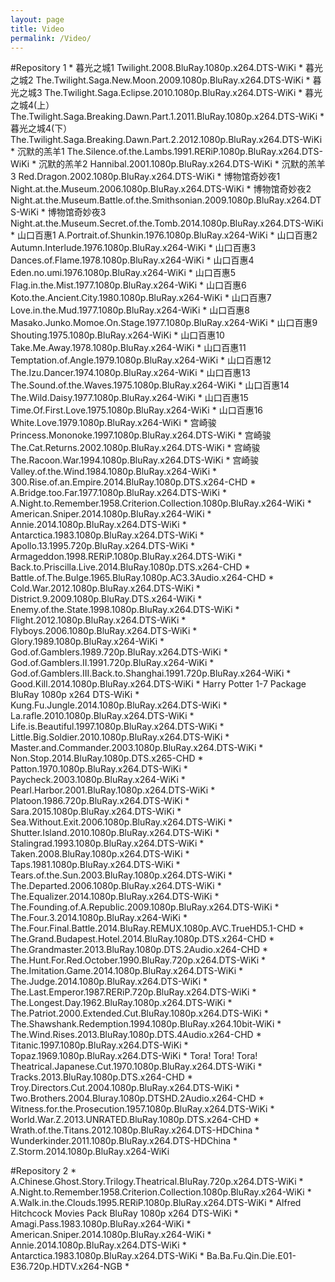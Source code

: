 ```yaml
---
layout: page
title: Video
permalink: /Video/
---
```


#Repository 1
	* 暮光之城1 Twilight.2008.BluRay.1080p.x264.DTS-WiKi
	* 暮光之城2 The.Twilight.Saga.New.Moon.2009.1080p.BluRay.x264.DTS-WiKi
	* 暮光之城3 The.Twilight.Saga.Eclipse.2010.1080p.BluRay.x264.DTS-WiKi
	* 暮光之城4(上） The.Twilight.Saga.Breaking.Dawn.Part.1.2011.BluRay.1080p.x264.DTS-WiKi 
	* 暮光之城4(下） The.Twilight.Saga.Breaking.Dawn.Part.2.2012.1080p.BluRay.x264.DTS-WiKi
	* 沉默的羔羊1 The.Silence.of.the.Lambs.1991.RERiP.1080p.BluRay.x264.DTS-WiKi
	* 沉默的羔羊2 Hannibal.2001.1080p.BluRay.x264.DTS-WiKi
	* 沉默的羔羊3 Red.Dragon.2002.1080p.BluRay.x264.DTS-WiKi
	* 博物馆奇妙夜1 Night.at.the.Museum.2006.1080p.BluRay.x264.DTS-WiKi
	* 博物馆奇妙夜2 Night.at.the.Museum.Battle.of.the.Smithsonian.2009.1080p.BluRay.x264.DTS-WiKi
	* 博物馆奇妙夜3 Night.at.the.Museum.Secret.of.the.Tomb.2014.1080p.BluRay.x264.DTS-WiKi
	* 山口百惠1 A.Portrait.of.Shunkin.1976.1080p.BluRay.x264-WiKi
	* 山口百惠2 Autumn.Interlude.1976.1080p.BluRay.x264-WiKi
	* 山口百惠3 Dances.of.Flame.1978.1080p.BluRay.x264-WiKi
	* 山口百惠4 Eden.no.umi.1976.1080p.BluRay.x264-WiKi
	* 山口百惠5 Flag.in.the.Mist.1977.1080p.BluRay.x264-WiKi
	* 山口百惠6 Koto.the.Ancient.City.1980.1080p.BluRay.x264-WiKi
	* 山口百惠7 Love.in.the.Mud.1977.1080p.BluRay.x264-WiKi
	* 山口百惠8 Masako.Junko.Momoe.On.Stage.1977.1080p.BluRay.x264-WiKi
	* 山口百惠9 Shouting.1975.1080p.BluRay.x264-WiKi
	* 山口百惠10 Take.Me.Away.1978.1080p.BluRay.x264-WiKi
	* 山口百惠11 Temptation.of.Angle.1979.1080p.BluRay.x264-WiKi
	* 山口百惠12 The.Izu.Dancer.1974.1080p.BluRay.x264-WiKi
	* 山口百惠13 The.Sound.of.the.Waves.1975.1080p.BluRay.x264-WiKi
	* 山口百惠14 The.Wild.Daisy.1977.1080p.BluRay.x264-WiKi
	* 山口百惠15 Time.Of.First.Love.1975.1080p.BluRay.x264-WiKi
	* 山口百惠16 White.Love.1979.1080p.BluRay.x264-WiKi
	* 宫崎骏 Princess.Mononoke.1997.1080p.BluRay.x264.DTS-WiKi
	* 宫崎骏 The.Cat.Returns.2002.1080p.BluRay.x264.DTS-WiKi
	* 宫崎骏 The.Racoon.War.1994.1080p.BluRay.x264.DTS-WiKi
	* 宫崎骏 Valley.of.the.Wind.1984.1080p.BluRay.x264-WiKi
	* 300.Rise.of.an.Empire.2014.BluRay.1080p.DTS.x264-CHD
	* A.Bridge.too.Far.1977.1080p.BluRay.x264.DTS-WiKi
	* A.Night.to.Remember.1958.Criterion.Collection.1080p.BluRay.x264-WiKi
	* American.Sniper.2014.1080p.BluRay.x264-WiKi
	* Annie.2014.1080p.BluRay.x264.DTS-WiKi
	* Antarctica.1983.1080p.BluRay.x264.DTS-WiKi
	* Apollo.13.1995.720p.BluRay.x264.DTS-WiKi
	* Armageddon.1998.RERiP.1080p.BluRay.x264.DTS-WiKi
	* Back.to.Priscilla.Live.2014.BluRay.1080p.DTS.x264-CHD
	* Battle.of.The.Bulge.1965.BluRay.1080p.AC3.3Audio.x264-CHD
	* Cold.War.2012.1080p.BluRay.x264.DTS-WiKi
	* District.9.2009.1080p.BluRay.DTS.x264-WiKi
	* Enemy.of.the.State.1998.1080p.BluRay.x264.DTS-WiKi
	* Flight.2012.1080p.BluRay.x264.DTS-WiKi
	* Flyboys.2006.1080p.BluRay.x264.DTS-WiKi
	* Glory.1989.1080p.BluRay.x264-WiKi
	* God.of.Gamblers.1989.720p.BluRay.x264.DTS-WiKi
	* God.of.Gamblers.II.1991.720p.BluRay.x264-WiKi
	* God.of.Gamblers.III.Back.to.Shanghai.1991.720p.BluRay.x264-WiKi
	* Good.Kill.2014.1080p.BluRay.x264.DTS-WiKi
	* Harry Potter 1-7 Package BluRay 1080p x264 DTS-WiKi
	* Kung.Fu.Jungle.2014.1080p.BluRay.x264.DTS-WiKi
	* La.rafle.2010.1080p.BluRay.x264.DTS-WiKi
	* Life.is.Beautiful.1997.1080p.BluRay.x264.DTS-WiKi
	* Little.Big.Soldier.2010.1080p.BluRay.x264.DTS-WiKi
	* Master.and.Commander.2003.1080p.BluRay.x264.DTS-WiKi
	* Non.Stop.2014.BluRay.1080p.DTS.x265-CHD
	* Patton.1970.1080p.BluRay.x264.DTS-WiKi
	* Paycheck.2003.1080p.BluRay.x264-WiKi
	* Pearl.Harbor.2001.BluRay.1080p.x264.DTS-WiKi
	* Platoon.1986.720p.BluRay.x264.DTS-WiKi
	* Sara.2015.1080p.BluRay.x264.DTS-WiKi
	* Sea.Without.Exit.2006.1080p.BluRay.x264.DTS-WiKi
	* Shutter.Island.2010.1080p.BluRay.x264.DTS-WiKi
	* Stalingrad.1993.1080p.BluRay.x264.DTS-WiKi
	* Taken.2008.BluRay.1080p.x264.DTS-WiKi
	* Taps.1981.1080p.BluRay.x264.DTS-WiKi
	* Tears.of.the.Sun.2003.BluRay.1080p.x264.DTS-WiKi
	* The.Departed.2006.1080p.BluRay.x264.DTS-WiKi
	* The.Equalizer.2014.1080p.BluRay.x264.DTS-WiKi
	* The.Founding.of.A.Republic.2009.1080p.BluRay.x264.DTS-WiKi
	* The.Four.3.2014.1080p.BluRay.x264-WiKi
	* The.Four.Final.Battle.2014.BluRay.REMUX.1080p.AVC.TrueHD5.1-CHD
	* The.Grand.Budapest.Hotel.2014.BluRay.1080p.DTS.x264-CHD
	* The.Grandmaster.2013.BluRay.1080p.DTS.2Audio.x264-CHD
	* The.Hunt.For.Red.October.1990.BluRay.720p.x264.DTS-WiKi
	* The.Imitation.Game.2014.1080p.BluRay.x264.DTS-WiKi
	* The.Judge.2014.1080p.BluRay.x264.DTS-WiKi
	* The.Last.Emperor.1987.RERiP.720p.BluRay.x264.DTS-WiKi
	* The.Longest.Day.1962.BluRay.1080p.x264.DTS-WiKi
	* The.Patriot.2000.Extended.Cut.BluRay.1080p.x264.DTS-WiKi
	* The.Shawshank.Redemption.1994.1080p.BluRay.x264.10bit-WiKi
	* The.Wind.Rises.2013.BluRay.1080p.DTS.4Audio.x264-CHD
	* Titanic.1997.1080p.BluRay.x264.DTS-WiKi
	* Topaz.1969.1080p.BluRay.x264.DTS-WiKi
	* Tora! Tora! Tora! Theatrical.Japanese.Cut.1970.1080p.BluRay.x264.DTS-WiKi
	* Tracks.2013.BluRay.1080p.DTS.x264-CHD
	* Troy.Directors.Cut.2004.1080p.BluRay.x264.DTS-WiKi
	* Two.Brothers.2004.Bluray.1080p.DTSHD.2Audio.x264-CHD
	* Witness.for.the.Prosecution.1957.1080p.BluRay.x264.DTS-WiKi
	* World.War.Z.2013.UNRATED.BluRay.1080p.DTS.x264-CHD
	* Wrath.of.the.Titans.2012.1080p.BluRay.x264.DTS-HDChina
	* Wunderkinder.2011.1080p.BluRay.x264.DTS-HDChina
	* Z.Storm.2014.1080p.BluRay.x264-WiKi
	
#Repository 2
	* A.Chinese.Ghost.Story.Trilogy.Theatrical.BluRay.720p.x264.DTS-WiKi
	* A.Night.to.Remember.1958.Criterion.Collection.1080p.BluRay.x264-WiKi
	* A.Walk.in.the.Clouds.1995.RERiP.1080p.BluRay.x264.DTS-WiKi
	* Alfred Hitchcock Movies Pack BluRay 1080p x264 DTS-WiKi
	* Amagi.Pass.1983.1080p.BluRay.x264-WiKi
	* American.Sniper.2014.1080p.BluRay.x264-WiKi
	* Annie.2014.1080p.BluRay.x264.DTS-WiKi
	* Antarctica.1983.1080p.BluRay.x264.DTS-WiKi
	* Ba.Ba.Fu.Qin.Die.E01-E36.720p.HDTV.x264-NGB
	* 